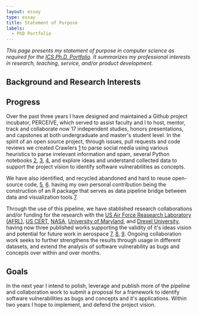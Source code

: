 ```yaml
---
layout: essay  
type: essay  
title: Statement of Purpose  
labels:
  - PhD Portfolio
--- 
```


*This page presents my statement of purpose in computer science as required for the [ICS Ph.D. Portfolio](http://www.ics.hawaii.edu/academics/graduate-degree-programs/ph-d-in-ics/#phd-portfolio). It summarizes my professional interests in research, teaching, service, and/or product development.*

## Background and Research Interests

## Progress

Over the past three years I have designed and maintained a Github project incubator, PERCEIVE, which served to assist faculty and I to host, mentor, track and collaborate now 17 independent studies, honors presentations, and capstones at both undergraduate and master's student level. In the spirit of an open source project,
through issues, pull requests and code reviews we created Crawlers [1](https://github.com/sailuh/perceive/tree/master/Crawlers) to parse social media using various heuristics to parse irrelevant information and spam, 
several Python notebooks [2](https://github.com/sailuh/perceive/blob/master/Notebooks/CVE_Details/cve_details_introduction.ipynb), [3](https://github.com/sailuh/perceive/blob/master/Notebooks/CWE/cwe_introduction.ipynb), [4](https://github.com/sailuh/perceive/blob/master/Notebooks/CAPEC/Introduction/capec_introduction.ipynb), and explore ideas and understand collected data to support the project vision
to identify software vulnerabilities as concepts. 

We have also identified, and recycled abandoned and hard to reuse open-source code, [5](https://github.com/sailuh/topicflow), [6](https://github.com/sailuh/termite). having my own personal contribution being the construction of an R package that serves as data pipeline bridge between data and visualization tools [7](https://github.com/sailuh/topicflowr).

Through the use of this pipeline, we have stablished research collaborations and/or funding for the research with the [US Air Force Reasearch Laboratory (AFRL)](https://afresearchlab.com/), [US CERT](https://www.us-cert.gov/), [NASA](https://www.nasa.gov/ames), [University of Maryland](https://terpconnect.umd.edu), and [Drexel University](https://drexel.edu/), having now three published works supporting the validity of it's ideas vision and potential for future work in aerospace [7](https://aisel.aisnet.org/hicss-50/st/cybersecurity_and_sw_assurance/4/), [8](https://ieeexplore.ieee.org/document/8614146), [9](https://arc.aiaa.org/doi/abs/10.2514/6.2019-0770). Ongoing collaboration work seeks to further strengthens the results through usage in different datasets, and extend the analysis of software vulnerability as bugs and concepts over within and over months.

##  Goals

In the next year I intend to polish, leverage and publish more of the pipeline and collaboration work to submit a proposal for a framework to identify software vulnerabilities as bugs and concepts and it's applications. Within two years I hope to implement, and defend the project vision. 